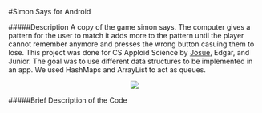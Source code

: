 #Simon Says for Android

#####Description
A copy of the game simon says. The computer gives a pattern for the user to match it adds more to the pattern until the player cannot remember anymore and presses the wrong button casuing them to lose. This project was done for CS Apploid Science by [Josue](https://github.com/josuerojasrojas), Edgar, and Junior. The goal was to use different data structures to be implemented in an app. We used HashMaps and ArrayList to act as queues.

<p align="center"> <img src="https://github.com/josuerojasrojas/Simon/blob/master/screenshot?raw=true">
</p>

#####Brief Description of the Code
